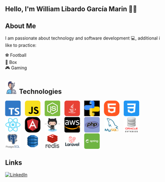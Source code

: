 ## Hello, I'm William Libardo García Marin 👋🏻

## About Me

I am passionate about technology and software development 💻,
additional i like to practice:

⚽️ Football  
🥊 Box  
🎮 Gaming

## <img src="assets/androide.png" width="40" height="40" /> Technologies

<p align="left">
    <img src="assets/typescript.png" alt="Typescript" width="50" height="50" style="margin-right: 10px"/>
    <img src="assets/javascript.png" alt="Javascript" width="50" height="50" style="margin-right: 10px"/>
    <img src="assets/nodejs.png" alt="Nodejs" width="50" height="50" style="margin-right: 10px"/>
    <img src="assets/java.png" alt="Java" width="50" height="50" style="margin-right: 10px"/>
    <img src="assets/python.png" alt="Python" width="50" height="50" style="margin-right: 10px"/>
    <img src="assets/html.png" alt="Html" width="50" height="50" style="margin-right: 10px; border-radius: 15px"/>
    <img src="assets/css.png" alt="Css" width="50" height="50" style="margin-right: 10px; border-radius: 5px"/>
    <img src="assets/react.png" alt="React" width="50" height="50" style="margin-right: 10px; border-radius: 5px"/>
    <img src="assets/angular.png" alt="Angular" width="50" height="50" style="margin-right: 10px; border-radius: 15px"/>
    <img src="assets/git.png" alt="Git" width="50" height="50" style="margin-right: 10px; border-radius: 5px"/>
    <img src="assets/aws.png" alt="Aws" width="50" height="50" style="margin-right: 10px; border-radius: 5px"/>
    <img src="assets/php.png" alt="Php" width="50" height="50" style="margin-right: 10px; border-radius: 5px"/>
    <img src="assets/mysql.png" alt="Mysql" width="50" height="50" style="margin-right: 10px; border-radius: 5px"/>
    <img src="assets/oracle.png" alt="Oracle" width="50" height="50" style="margin-right: 10px; border-radius: 5px"/>
    <img src="assets/postgresql.png" alt="Postgresql" width="50" height="50" style="margin-right: 10px; border-radius: 5px"/>
    <img src="assets/dynamo.png" alt="DynamoDB" width="50" height="50" style="margin-right: 10px; border-radius: 5px"/>
    <img src="assets/redis.png" alt="Redis" width="50" height="50" style="margin-right: 10px; border-radius: 5px"/>
    <img src="assets/laravel.png" alt="Laravel" width="50" height="50" style="margin-right: 10px; border-radius: 5px"/>
    <img src="assets/springboot.png" alt="Springboot" width="50" height="50" style="margin-right: 10px; border-radius: 5px"/>
</p>

## Links

[![LinkedIn](https://img.shields.io/badge/LINKEDIN-@WILLIAMGARCIA-0077B5?style=for-the-badge&logo=linkedin&logoColor=white)](https://www.linkedin.com/in/william-garcia-marin-442a24164)



